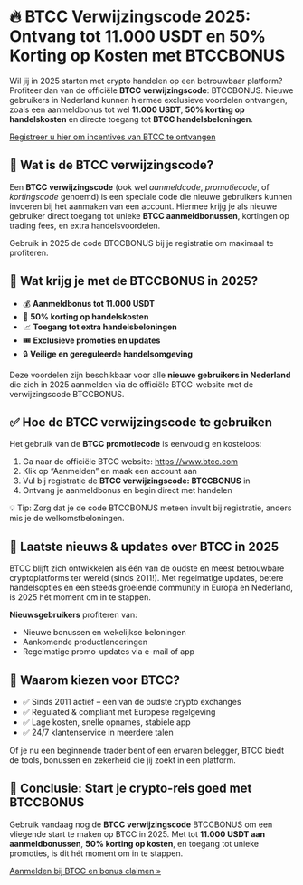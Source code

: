 
<h1>🔥 BTCC Verwijzingscode 2025: Ontvang tot 11.000 USDT en 50% Korting op Kosten met <span class="highlight">BTCCBONUS</span></h1>
<p>Wil jij in 2025 starten met crypto handelen op een betrouwbaar platform? Profiteer dan van de officiële <strong>BTCC verwijzingscode</strong>: <span class="highlight">BTCCBONUS</span>. Nieuwe gebruikers in Nederland kunnen hiermee exclusieve voordelen ontvangen, zoals een aanmeldbonus tot wel <strong>11.000 USDT</strong>, <strong>50% korting op handelskosten</strong> en directe toegang tot <strong>BTCC handelsbeloningen</strong>.</p>
<p><a href="https://partner.btcc.com/us/c/BTCCBONUS/9303" target="_blank">Registreer u hier om incentives van BTCC te ontvangen</a></p>

<img src="https://images.mirror-media.xyz/publication-images/hqUnb1SNqiBLtBbWor7b2.png?height=960&amp;width=1920" decoding="async" data-nimg="fill" class="css-xah9so" style="position:absolute;top:0;left:0;bottom:0;right:0;box-sizing:border-box;padding:0;border:none;margin:auto;display:block;width:0;height:0;min-width:100%;max-width:100%;min-height:100%;max-height:100%">
<h2>🎁 Wat is de BTCC verwijzingscode?</h2>
<p>Een <strong>BTCC verwijzingscode</strong> (ook wel <em>aanmeldcode</em>, <em>promotiecode</em>, of <em>kortingscode</em> genoemd) is een speciale code die nieuwe gebruikers kunnen invoeren bij het aanmaken van een account. Hiermee krijg je als nieuwe gebruiker direct toegang tot unieke <strong>BTCC aanmeldbonussen</strong>, kortingen op trading fees, en extra handelsvoordelen.</p>
<p>Gebruik in 2025 de code <span class="highlight">BTCCBONUS</span> bij je registratie om maximaal te profiteren.</p>
<h2>📌 Wat krijg je met de BTCCBONUS in 2025?</h2>
<ul>
<li>💰 <strong>Aanmeldbonus tot 11.000 USDT</strong></li>
<li>🔁 <strong>50% korting op handelskosten</strong></li>
<li>📈 <strong>Toegang tot extra handelsbeloningen</strong></li>
<li>🎟️ <strong>Exclusieve promoties en updates</strong></li>
<li>🔒 <strong>Veilige en gereguleerde handelsomgeving</strong></li>
</ul>
<p>Deze voordelen zijn beschikbaar voor alle <strong>nieuwe gebruikers in Nederland</strong> die zich in 2025 aanmelden via de officiële BTCC-website met de verwijzingscode <span class="highlight">BTCCBONUS</span>.</p>
<h2>✅ Hoe de BTCC verwijzingscode te gebruiken</h2>
<p>Het gebruik van de <strong>BTCC promotiecode</strong> is eenvoudig en kosteloos:</p>
<ol>
<li>Ga naar de officiële BTCC website: <a href="https://www.btcc.com" target="_blank" rel="noopener noreferrer">https://www.btcc.com</a></li>
<li>Klik op “Aanmelden” en maak een account aan</li>
<li>Vul bij registratie de <strong>BTCC verwijzingscode: BTCCBONUS</strong> in</li>
<li>Ontvang je aanmeldbonus en begin direct met handelen</li>
</ol>
<p>💡 Tip: Zorg dat je de code <span class="highlight">BTCCBONUS</span> meteen invult bij registratie, anders mis je de welkomstbeloningen.</p>
<h2>📰 Laatste nieuws &amp; updates over BTCC in 2025</h2>
<p>BTCC blijft zich ontwikkelen als één van de oudste en meest betrouwbare cryptoplatforms ter wereld (sinds 2011!). Met regelmatige updates, betere handelsopties en een steeds groeiende community in Europa en Nederland, is 2025 hét moment om in te stappen.</p>
<p><strong>Nieuwsgebruikers</strong> profiteren van:</p>
<ul>
<li>Nieuwe bonussen en wekelijkse beloningen</li>
<li>Aankomende productlanceringen</li>
<li>Regelmatige promo-updates via e-mail of app</li>
</ul>
<h2>🎯 Waarom kiezen voor BTCC?</h2>
<ul>
<li>✅ Sinds 2011 actief – een van de oudste crypto exchanges</li>
<li>✅ Regulated &amp; compliant met Europese regelgeving</li>
<li>✅ Lage kosten, snelle opnames, stabiele app</li>
<li>✅ 24/7 klantenservice in meerdere talen</li>
</ul>
<p>Of je nu een beginnende trader bent of een ervaren belegger, BTCC biedt de tools, bonussen en zekerheid die jij zoekt in een platform.</p>
<h2>💬 Conclusie: Start je crypto-reis goed met BTCCBONUS</h2>
<p>Gebruik vandaag nog de <strong>BTCC verwijzingscode</strong> <span class="highlight">BTCCBONUS</span> om een vliegende start te maken op BTCC in 2025. Met tot <strong>11.000 USDT aan aanmeldbonussen</strong>, <strong>50% korting op kosten</strong>, en toegang tot unieke promoties, is dit hét moment om in te stappen.</p>
<a href="https://www.btcc.com" target="_blank" rel="noopener noreferrer" class="btn">Aanmelden bij BTCC en bonus claimen »</a>
</body>
</html>
